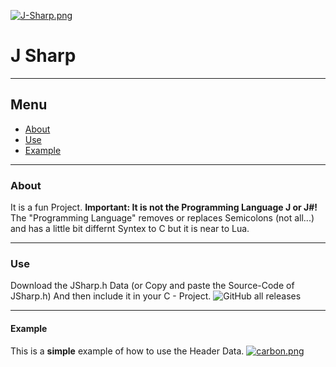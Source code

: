 [![J-Sharp.png](https://i.postimg.cc/44tm3YfK/J-Sharp.png)](https://postimg.cc/hhDSyP7g)

# J Sharp

---

## Menu
- [About](#about)
- [Use](#use)
- [Example](#example)

---

### About 
It is a fun Project. 
**Important:  It is not the Programming Language J or J#!**
The "Programming Language" removes or replaces Semicolons (not all...)
and has a little bit differnt Syntex to C but it is near to Lua.

---

### Use
Download the JSharp.h Data (or Copy and paste the Source-Code of JSharp.h)
And then include it in your C - Project.
![GitHub all releases](https://img.shields.io/github/downloads/Jochengehtab/JSharp/total?style=for-the-badge)

---

#### Example
This is a **simple** example of how to use the Header Data.
[![carbon.png](https://i.postimg.cc/Vsjzzztj/carbon.png)](https://postimg.cc/qgMPLVjR) 
